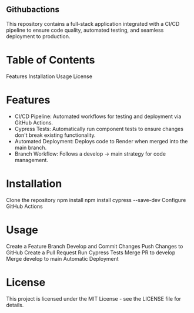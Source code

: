 ## Githubactions
This repository contains a full-stack application integrated with a CI/CD pipeline to ensure code quality, automated testing, and seamless deployment to production.

# Table of Contents
Features
Installation
Usage
License 

# Features
- CI/CD Pipeline: Automated workflows for testing and deployment via GitHub Actions.
- Cypress Tests: Automatically run component tests to ensure changes don't break existing functionality.
- Automated Deployment: Deploys code to Render when merged into the main branch.
- Branch Workflow: Follows a develop → main strategy for code management.

# Installation
Clone the repository
npm install
npm install cypress --save-dev
Configure GitHub Actions

# Usage
Create a Feature Branch
Develop and Commit Changes
Push Changes to GitHub
Create a Pull Request
Run Cypress Tests
Merge PR to develop
Merge develop to main
Automatic Deployment

# License
This project is licensed under the MIT License - see the LICENSE file for details.

